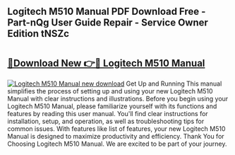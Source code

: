 ## Logitech M510 Manual PDF Download Free - Part-nQg User Guide Repair - Service Owner Edition tNSZc

# <h2><a href="http://bc10517.oget.top/?id=Logitech+M510+Manual">🔗Download New 👉🔴 Logitech M510 Manual</a></h2>

[![Logitech M510 Manual new download](https://i.imgur.com/5g1atiW.png)](http://bc10517.oget.top/?id=Logitech+M510+Manual)
Get Up and Running This manual simplifies the process of setting up and using your new Logitech M510 Manual with clear instructions and illustrations. Before you begin using your Logitech M510 Manual, please familiarize yourself with its functions and features by reading this user manual. You'll find clear instructions for installation, setup, and operation, as well as troubleshooting tips for common issues. With features like list of features, your new Logitech M510 Manual is designed to maximize productivity and efficiency. Thank You for Choosing Logitech M510 Manual. We are excited to be part of your journey.
